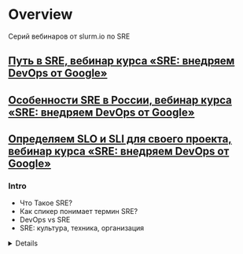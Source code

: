 # Overview

Серий вебинаров от slurm.io по SRE

## [Путь в SRE, вебинар курса «SRE: внедряем DevOps от Google»](https://www.youtube.com/watch?v=Cj9yKoF6hd0)
## [Особенности SRE в России, вебинар курса «SRE: внедряем DevOps от Google»](https://www.youtube.com/watch?v=VhArKrrT0Ww)
## [Определяем SLO и SLI для своего проекта, вебинар курса «SRE: внедряем DevOps от Google»](https://www.youtube.com/watch?v=6QkVlCIeJkM)

### Intro

- Чтo Taкoe SRE?
- Как спикер понимает термин SRE?
- DevOps vs SRE
- SRE: культура, техника, организация

<details>

### Чтo Taкoe SRE?

> Site Reliability Engineering is a discipline that incorporates aspects of
software engineering and applies them to infrastructure and operations problems.
>
> https://en.wikipedia.org/wiki/Site_Reliability_Engineering


> SRE’s approach to this is to apply a software engineering mindset to
system administration topics
>
> https://www.scalyr.com/blog/what-is-sre/

> ... what happens when you ask a software engineer to design an
operations function.
> 
> Ben Treynor, founder of Google's Site Reliability Team

---

### Как спикер понимает термин SRE?

* SRE - дисциплина, которая помогает вместе думать об одной
цели - как сделать Taк, чтобы наш продукт приносил пользу
клиентам

* SRE - владельцы надежности системы

---

### DevOps vs SRE

|DevOps                                                  |SRE                         |
|--------------------------------------------------------|----------------------------|
|DevOps говорит, куда нужно двигаться, но не говорит как | отвечает на вопрос частично|
|monitoring/alerting                                     |observability               |
|CI/CD automation                                        |CI/CD automation            |
|build/release/test automation                           |incident management         |
|packaging                                               |capacity planning           |
|IaaC                                                    |reliable system design      |
|infra management                                        |scalability                 |
|version control                                         |chaos engineering           |
|...                                                     |automation                  |

### SRE: культура, техника, организация

|культура                       |техника                 |организация           |
|-------------------------------|------------------------|----------------------|
|совладение                     |ops                     |mindset shift         |
|постоянное измерение результата|мониторинг/алертинг     |работа no алгоритму   |
|инкрементальные изменения      |практики надежных систем|смешанные команды     |
|blame-less культура            |chaos engineering       |TL/PO отвечает за Ops |
|автоматизация                  |                        |распространение знаний|

</details>
